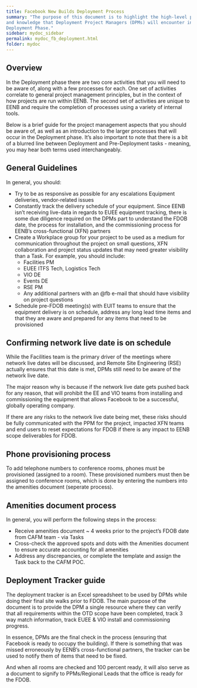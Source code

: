 ```yaml
---
title: Facebook New Builds Deployment Process
summary: "The purpose of this document is to highlight the high-level processes
and knowledge that Deployment Project Managers (DPMs) will encounter in the
Deployment Phase."
sidebar: mydoc_sidebar
permalink: mydoc_fb_deployment.html
folder: mydoc
---
```


## Overview

In the Deployment phase there are two core activities that you will need to be aware of, along with a few processes for each. One set of activities correlate to general project management principles, but in the context of how projects are run within EENB. The second set of activities are unique to EENB and require the completion of processes using a variety of internal tools.

Below is a brief guide for the project management aspects that you should be aware of, as well as an introduction to the larger processes that will occur in the Deployment phase. It’s also important to note that there is a bit of a blurred line between Deployment and Pre-Deployment tasks - meaning, you may hear both terms used interchangeably.

## General Guidelines

In general, you should:

* Try to be as responsive as possible for any escalations
Equipment deliveries, vendor-related issues
* Constantly track the delivery schedule of your equipment. Since EENB isn’t receiving live-data in regards to EUEE equipment tracking, there is some due diligence required on the DPMs part to understand the FDOB date, the process for installation, and the commissioning process for EENB’s cross-functional (XFN) partners
* Create a Workplace group for your project to be used as a medium for communication throughout the project on small questions, XFN collaboration and project status updates that may need greater visibility than a Task. For example, you should include:
  * Facilities PM
  * EUEE ITFS Tech, Logistics Tech
  * VIO DE
  * Events DE
  * RSE PM
  * Any additional partners with an @fb e-mail that should have visibility on project questions
* Schedule pre-FDOB meeting(s) with EUIT teams to ensure that the equipment delivery is on schedule, address any long lead time items and that they are aware and prepared for any items that need to be provisioned

## Confirming network live date is on schedule

While the Facilities team is the primary driver of the meetings where network live dates will be discussed, and Remote Site Engineering (RSE) actually ensures that this date is met, DPMs still need to be aware of the network live date.

The major reason why is because if the network live date gets pushed back for any reason, that will prohibit the EE and VIO teams from installing and commissioning the equipment that allows Facebook to be a successful, globally operating company.

If there are any risks to the network live date being met, these risks should be fully communicated with the PPM for the project, impacted XFN teams and end users to reset expectations for FDOB if there is any impact to EENB scope deliverables for FDOB.  

## Phone provisioning process

To add telephone numbers to conference rooms, phones must be provisioned (assigned to a room). These provisioned numbers must then be assigned to conference rooms, which is done by entering the numbers into the amenities document (seperate process).

## Amenities document process

In general, you will perform the following steps in the process:

* Receive amenities document ~ 4 weeks prior to the project’s FDOB date from CAFM team - via Tasks
* Cross-check the approved spots and dots with the Amenities document to ensure accurate accounting for all amenities
* Address any discrepancies, or complete the template and assign the Task back to the CAFM POC.

## Deployment Tracker guide

The deployment tracker is an Excel spreadsheet to be used by DPMs while doing their final site walks prior to FDOB. The main purpose of the document is to provide the DPM a single resource where they can verify that all requirements within the OTD scope have been completed, track 3 way match information, track EUEE & VIO install and commissioning progress.

In essence, DPMs are the final check in the process (ensuring that Facebook is ready to occupy the building). If there is something that was missed erroneously by EENB’s cross-functional partners, the tracker can be used to notify  them of items that need to be fixed.

And when all rooms are checked and 100 percent ready, it will also serve as a document to signify to PPMs/Regional Leads that the office is ready for the FDOB.
